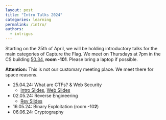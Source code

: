 ```yaml
---
layout: post
title: "Intro Talks 2024"
categories: learning
permalink: /intro/
authors:
  - intrigus
---
```


Starting on the 25th of April, we will be holding introductory talks for the main categories of Capture the Flag.
We meet on Thursdays at 7pm in the CS building [50.34](https://www.kit.edu/campusplan/), **room -101**. Please bring a laptop if possible.

**Attention:** This is not our customary meeting place. We meet there for space reasons.

 * 25.04.24: What are CTFs? & Web Security
    * [Intro Slides](/talks/2024-04-25-intro/slides.pdf), [Web Slides](/talks/2024-04-25-webintro/slides.pdf)
 * 02.05.24: Reverse Engineering
    * [Rev Slides](/talks/2024-05-02-revintro/slides.pdf)
 * 16.05.24: Binary Exploitation (room -10**2**)
 * 06.06.24: Cryptography

